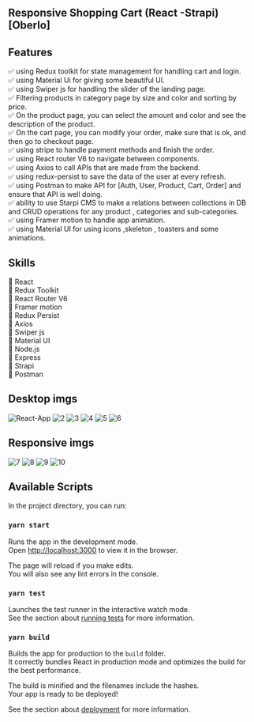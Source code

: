 ## Responsive Shopping Cart (React -Strapi) [Oberlo]

## Features
✅ using Redux toolkit for state management for handling cart and login.<br />
✅ using Material Ui for giving some beautiful UI.<br />
✅ using Swiper js for handling the slider of the landing page.<br />
✅ Filtering products in category page by size and color and sorting by price.<br />
✅ On the product page, you can select the amount and color and see the description of the product.<br />
✅ On the cart page, you can modify your order, make sure that is ok, and then go to checkout page.<br />
✅ using stripe to handle payment methods and finish the order.<br />
✅ using React router V6 to navigate between components.<br />
✅ using Axios to call APIs that are made from the backend.<br />
✅ using redux-persist to save the data of the user at every refresh.<br />
✅ using Postman to make API for [Auth, User, Product, Cart, Order] and ensure that API is well doing.<br />
✅ ability to use Starpi CMS to  make a relations between collections in DB and CRUD operations for any product , categories and sub-categories.<br />
✅ using Framer motion to handle app animation.<br />
✅ using Material UI for using icons ,skeleton , toasters and some animations.<br />

## Skills

🚀 React<br />
🚀 Redux Toolkit<br />
🚀 React Router V6<br />
🚀 Framer motion<br />
🚀 Redux Persist<br />
🚀 Axios<br />
🚀 Swiper js<br />
🚀 Material UI<br />
🚀 Node.js<br />
🚀 Express<br />
🚀 Strapi<br />
🚀 Postman<br />




## Desktop imgs
![React-App](https://user-images.githubusercontent.com/113113701/210123726-b69fe627-a100-426b-8d99-e3ba8b84846d.jpg)
![2](https://user-images.githubusercontent.com/113113701/210124261-2c917e85-16c5-49bc-b42b-b3d32772bb17.jpg)
![3](https://user-images.githubusercontent.com/113113701/210124236-16e49b83-93ff-4935-b46b-11b7a4477c84.jpg)
![4](https://user-images.githubusercontent.com/113113701/210124239-d9f9d322-cece-4d91-b828-4e91f43cb669.jpg)
![5](https://user-images.githubusercontent.com/113113701/210124241-c045ed74-36c4-468a-9fca-f2264764f6b5.jpg)
![6](https://user-images.githubusercontent.com/113113701/210124281-ad117e81-edda-4bf8-9b90-209e94ca2e4b.jpg)
## Responsive imgs
![7](https://user-images.githubusercontent.com/113113701/210124332-31f5843b-2b48-4b90-8539-3499fb7ffd8d.jpg)
![8](https://user-images.githubusercontent.com/113113701/210124333-91286e98-2086-4252-936a-b179e96e2466.jpg)
![9](https://user-images.githubusercontent.com/113113701/210124334-afa20aad-089b-4ac7-8e8d-446c4331375c.jpg)
![10](https://user-images.githubusercontent.com/113113701/210124335-8e076a6e-da6a-4fed-8a35-a5fd2b86e509.jpg)


## Available Scripts

In the project directory, you can run:

### `yarn start`

Runs the app in the development mode.\
Open [http://localhost:3000](http://localhost:3000) to view it in the browser.

The page will reload if you make edits.\
You will also see any lint errors in the console.

### `yarn test`

Launches the test runner in the interactive watch mode.\
See the section about [running tests](https://facebook.github.io/create-react-app/docs/running-tests) for more information.

### `yarn build`

Builds the app for production to the `build` folder.\
It correctly bundles React in production mode and optimizes the build for the best performance.

The build is minified and the filenames include the hashes.\
Your app is ready to be deployed!

See the section about [deployment](https://facebook.github.io/create-react-app/docs/deployment) for more information.

